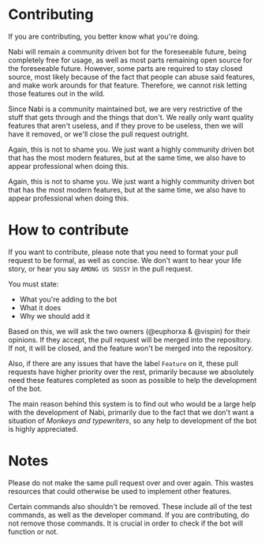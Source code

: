 # Contributing
If you are contributing, you better know what you're doing.

Nabi will remain a community driven bot for the foreseeable future, being completely free for usage, as
well as most parts remaining open source for the foreseeable future. However, some parts are required
to stay closed source, most likely because of the fact that people can abuse said features, and make
work arounds for that feature. Therefore, we cannot risk letting those features out in the wild.

Since Nabi is a community maintained bot, we are very restrictive of the stuff that gets through and
the things that don't. We really only want quality features that aren't useless, and if they prove to
be useless, then we will have it removed, or we'll close the pull request outright.

Again, this is not to shame you. We just want a highly community driven bot that has the most modern features,
but at the same time, we also have to appear professional when doing this.

Again, this is not to shame you. We just want a highly community driven bot that has the most modern features,
but at the same time, we also have to appear professional when doing this. 

# How to contribute
If you want to contribute, please note that you need to format your pull request to be formal, as well
as concise. We don't want to hear your life story, or hear you say `AMONG US SUSSY` in the pull request.

You must state:
* What you're adding to the bot
* What it does
* Why we should add it

Based on this, we will ask the two owners (@euphorxa & @vispin) for their opinions. If they accept,
the pull request will be merged into the repository. If not, it will be closed, and the feature won't
be merged into the repository. 

Also, if there are any issues that have the label `Feature` on it, these pull requests have higher priority
over the rest, primarily because we absolutely need these features completed as soon as possible to help the 
development of the bot.

The main reason behind this system is to find out who would be a large help with the development of Nabi,
primarily due to the fact that we don't want a situation of *Monkeys and typewriters*, so any help to 
development of the bot is highly appreciated. 

# Notes
Please do not make the same pull request over and over again. This wastes resources that could otherwise be
used to implement other features.

Certain commands also shouldn't be removed. These include all of the test commands, as well as the developer
command. If you are contributing, do not remove those commands. It is crucial in order to check if the bot will function or not.


